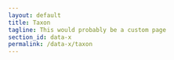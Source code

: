 ```yaml
---
layout: default
title: Taxon
tagline: This would probably be a custom page
section_id: data-x
permalink: /data-x/taxon
---
```


<div class="row" style="background: white; margin-top: 20px; margin-bottom: 60px">
  <div id="taxon"></div>
</div>
  <script>
      'use strict';

const e = React.createElement;

class PublicTaxon extends React.Component {

    render() {


      return e(
        ColBrowser.Taxon,
        { catalogueKey: '{{ site.react-x.datasetKey }}' , pathToTree: '{{ site.react-x.pathToTree }}', pathToSearch: '{{ site.react-x.pathToSearch }}', pathToDataset: '{{ site.react-x.pathToDataset }}', pathToTaxon: '{{ site.react-x.pathToTaxon }}', auth: '{{ site.react-x.auth }}', pageTitleTemplate: 'COL | __taxon__'}
      );
    }

}

const domContainer = document.querySelector('#taxon');
ReactDOM.render(e(PublicTaxon), domContainer);
</script>
